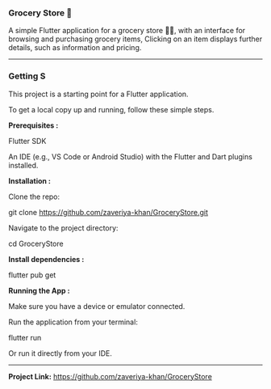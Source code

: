 ### Grocery Store 🍏

A simple Flutter application for a grocery store 🍋🍇, with an interface for browsing and purchasing grocery items, Clicking on an item displays further details, such as information and pricing.

---

### Getting S
This project is a starting point for a Flutter application.

To get a local copy up and running, follow these simple steps.

**Prerequisites :**

Flutter SDK

An IDE (e.g., VS Code or Android Studio) with the Flutter and Dart plugins installed.


**Installation :**

Clone the repo:

git clone https://github.com/zaveriya-khan/GroceryStore.git

Navigate to the project directory:

cd GroceryStore

**Install dependencies :**

flutter pub get

**Running the App :**

Make sure you have a device or emulator connected.

Run the application from your terminal:

flutter run

Or run it directly from your IDE.

---

**Project Link:** https://github.com/zaveriya-khan/GroceryStore
